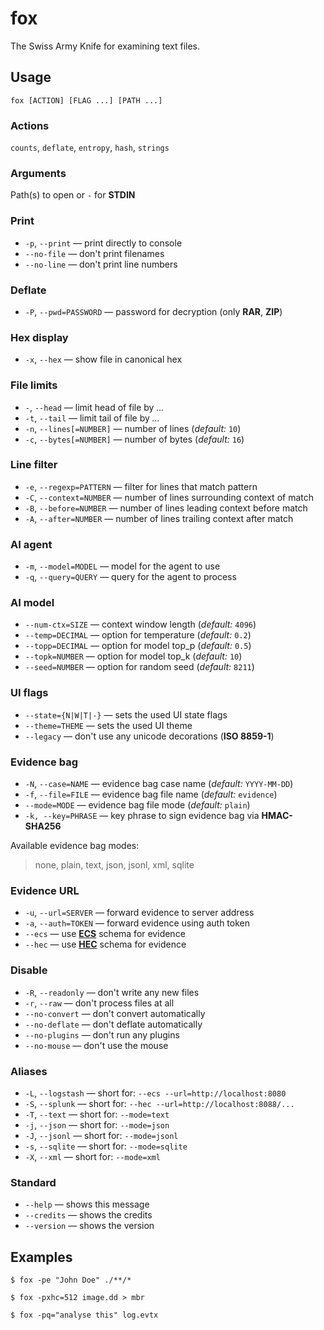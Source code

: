 # fox
The Swiss Army Knife for examining text files.

## Usage
```console
fox [ACTION] [FLAG ...] [PATH ...]
```

### Actions
`counts`, `deflate`, `entropy`, `hash`, `strings`

### Arguments
Path(s) to open or `-` for **STDIN**

### Print
- `-p`, `--print` — print directly to console
- `--no-file` — don't print filenames
- `--no-line` — don't print line numbers

### Deflate
- `-P`, `--pwd=PASSWORD` — password for decryption (only **RAR**, **ZIP**)

### Hex display
- `-x`, `--hex` — show file in canonical hex

### File limits
- `-`, `--head` — limit head of file by *...*
- `-t`, `--tail` — limit tail of file by *...*
- `-n`, `--lines[=NUMBER]` — number of lines (*default:* `10`)
- `-c`, `--bytes[=NUMBER]` — number of bytes (*default:* `16`)

### Line filter
- `-e`, `--regexp=PATTERN` — filter for lines that match pattern
- `-C`, `--context=NUMBER` — number of lines surrounding context of match
- `-B`, `--before=NUMBER` — number of lines leading context before match
- `-A`, `--after=NUMBER` — number of lines trailing context after match

### AI agent
- `-m`, `--model=MODEL` — model for the agent to use
- `-q`, `--query=QUERY` — query for the agent to process

### AI model
- `--num-ctx=SIZE` — context window length (*default:* `4096`)
- `--temp=DECIMAL` — option for temperature (*default:* `0.2`)
- `--topp=DECIMAL` — option for model top_p (*default:* `0.5`)
- `--topk=NUMBER` — option for model top_k (*default:* `10`)
- `--seed=NUMBER` — option for random seed (*default:* `8211`)

### UI flags
- `--state={N|W|T|-}` — sets the used UI state flags
- `--theme=THEME` — sets the used UI theme
- `--legacy` — don't use any unicode decorations (**ISO 8859-1**)

### Evidence bag
- `-N`, `--case=NAME` — evidence bag case name (*default:* `YYYY-MM-DD`)
- `-f`, `--file=FILE` — evidence bag file name (*default:* `evidence`)
- `--mode=MODE` — evidence bag file mode (*default:* `plain`)
- `-k, --key=PHRASE` — key phrase to sign evidence bag via **HMAC-SHA256**

Available evidence bag modes:
> none, plain, text, json, jsonl, xml, sqlite

### Evidence URL
- `-u`, `--url=SERVER` — forward evidence to server address
- `-a`, `--auth=TOKEN` — forward evidence using auth token
- `--ecs` — use **[ECS](https://forensic-examiner.eu/features/evidence.html#ecs-schema)** schema for evidence
- `--hec` — use **[HEC](https://forensic-examiner.eu/features/evidence.html#hec-schema)** schema for evidence

### Disable
- `-R`, `--readonly` — don't write any new files
- `-r`, `--raw` — don't process files at all
- `--no-convert` — don't convert automatically
- `--no-deflate` — don't deflate automatically
- `--no-plugins` — don't run any plugins
- `--no-mouse` — don't use the mouse

### Aliases
- `-L`, `--logstash` — short for: `--ecs --url=http://localhost:8080`
- `-S`, `--splunk` — short for: `--hec --url=http://localhost:8088/...`
- `-T`, `--text` — short for: `--mode=text`
- `-j`, `--json` — short for: `--mode=json`
- `-J`, `--jsonl` — short for: `--mode=jsonl`
- `-s`, `--sqlite` — short for: `--mode=sqlite`
- `-X`, `--xml` — short for: `--mode=xml`

### Standard
- `--help` — shows this message
- `--credits` — shows the credits
- `--version` — shows the version

## Examples
```console
$ fox -pe "John Doe" ./**/*
```

```console
$ fox -pxhc=512 image.dd > mbr
```

```console
$ fox -pq="analyse this" log.evtx
```
